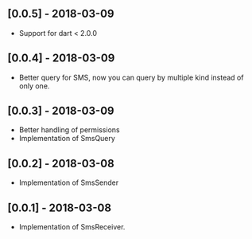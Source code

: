 ## [0.0.5] - 2018-03-09

* Support for dart < 2.0.0

## [0.0.4] - 2018-03-09

* Better query for SMS, now you can query by multiple kind instead of only one.

## [0.0.3] - 2018-03-09

* Better handling of permissions
* Implementation of SmsQuery

## [0.0.2] - 2018-03-08

* Implementation of SmsSender

## [0.0.1] - 2018-03-08

* Implementation of SmsReceiver.
